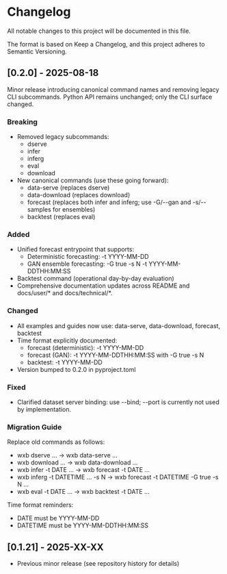 # Changelog
All notable changes to this project will be documented in this file.

The format is based on Keep a Changelog, and this project adheres to Semantic Versioning.

## [0.2.0] - 2025-08-18
Minor release introducing canonical command names and removing legacy CLI subcommands.
Python API remains unchanged; only the CLI surface changed.

### Breaking
- Removed legacy subcommands:
  - dserve
  - infer
  - inferg
  - eval
  - download
- New canonical commands (use these going forward):
  - data-serve (replaces dserve)
  - data-download (replaces download)
  - forecast (replaces both infer and inferg; use -G/--gan and -s/--samples for ensembles)
  - backtest (replaces eval)

### Added
- Unified forecast entrypoint that supports:
  - Deterministic forecasting: -t YYYY-MM-DD
  - GAN ensemble forecasting: -G true -s N -t YYYY-MM-DDTHH:MM:SS
- Backtest command (operational day-by-day evaluation)
- Comprehensive documentation updates across README and docs/user/* and docs/technical/*.

### Changed
- All examples and guides now use: data-serve, data-download, forecast, backtest
- Time format explicitly documented:
  - forecast (deterministic): -t YYYY-MM-DD
  - forecast (GAN): -t YYYY-MM-DDTHH:MM:SS with -G true -s N
  - backtest: -t YYYY-MM-DD
- Version bumped to 0.2.0 in pyproject.toml

### Fixed
- Clarified dataset server binding: use --bind; --port is currently not used by implementation.

### Migration Guide
Replace old commands as follows:
- wxb dserve ...           → wxb data-serve ...
- wxb download ...         → wxb data-download ...
- wxb infer -t DATE ...    → wxb forecast -t DATE ...
- wxb inferg -t DATETIME ... -s N → wxb forecast -t DATETIME -G true -s N ...
- wxb eval -t DATE ...     → wxb backtest -t DATE ...

Time format reminders:
- DATE must be YYYY-MM-DD
- DATETIME must be YYYY-MM-DDTHH:MM:SS

## [0.1.21] - 2025-XX-XX
- Previous minor release (see repository history for details)
